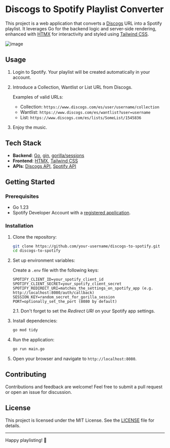 # Discogs to Spotify Playlist Converter

This project is a web application that converts a [Discogs](https://www.discogs.com/) URL into a Spotify playlist. It leverages Go for the backend logic and server-side rendering, enhanced with [HTMX](https://htmx.org/) for interactivity and styled using [Tailwind CSS](https://tailwindcss.com/).

![image](https://github.com/user-attachments/assets/b0f843b2-f2f7-4745-9a5e-80f40b737e42)


## Usage

1. Login to Spotify. Your playlist will be created automatically in your account.
2. Introduce a Collection, Wantlist or List URL from Discogs.

    Examples of valid URLs:
   - Collection: `https://www.discogs.com/es/user/username/collection`
   - Wantlist: `https://www.discogs.com/es/wantlist?user=username`
   - List: `https://www.discogs.com/es/lists/SomeList/1545836`
3. Enjoy the music.

## Tech Stack

- **Backend**: [Go](https://go.dev/), [gin](https://github.com/gin-gonic/gin), [gorilla/sessions](https://github.com/gorilla/sessions)
- **Frontend**: [HTMX](https://htmx.org/), [Tailwind CSS](https://tailwindcss.com/)
- **APIs**: [Discogs API](https://www.discogs.com/developers/), [Spotify API](https://developer.spotify.com/documentation/web-api)

## Getting Started

### Prerequisites

- Go 1.23
- Spotify Developer Account with a [registered application](https://developer.spotify.com/documentation/web-api/concepts/apps).

### Installation

1. Clone the repository:

   ```bash
   git clone https://github.com/your-username/discogs-to-spotify.git
   cd discogs-to-spotify
   ```

2. Set up environment variables:

   Create a `.env` file with the following keys:

   ```env
   SPOTIFY_CLIENT_ID=your_spotify_client_id
   SPOTIFY_CLIENT_SECRET=your_spotify_client_secret
   SPOTIFY_REDIRECT_URI=matches_the_settings_on_spotify_app (e.g. http://localhost:8080/auth/callback)
   SESSION_KEY=random_secret_for_gorilla_session
   PORT=optionally_set_the_port (8080 by default)
   ```
   2.1. Don't forget to set the _Redirect URI_ on your Spotify app settings.

3. Install dependencies:

   ```bash
   go mod tidy
   ```

4. Run the application:

   ```bash
   go run main.go
   ```

5. Open your browser and navigate to `http://localhost:8080`.


## Contributing

Contributions and feedback are welcome! Feel free to submit a pull request or open an issue for discussion.

## License

This project is licensed under the MIT License. See the [LICENSE](LICENSE) file for details.

---

Happy playlisting! 🎵
